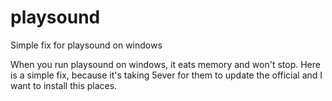 # playsound
Simple fix for playsound on windows

When you run playsound on windows, it eats memory and won't stop. Here is a simple fix, because it's taking 5ever for them to update the official and I want to install this places.
